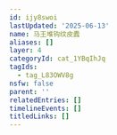 ```yaml
---
id: ijy8swoi
lastUpdated: '2025-06-13'
name: 马王堆钩纹皮蠹
aliases: []
layer: 4
categoryId: cat_1YBqIhJq
tagIds:
  - tag_L83OWV8g
nsfw: false
parent: ''
relatedEntries: []
timelineEvents: []
titledLinks: []
---
```


